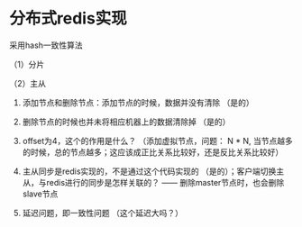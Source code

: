 # 分布式redis实现

  采用hash一致性算法
  
  （1）分片
  
  （2）主从
  

1. 添加节点和删除节点：添加节点的时候，数据并没有清除  （是的）

2. 删除节点的时候也并未将相应机器上的数据清除掉  （是的）

3. offset为4，这个的作用是什么？  （添加虚拟节点，问题： N * N, 当节点越多的时候，总的节点越多；这应该成正比关系比较好，还是反比关系比较好）

4. 主从同步是redis实现的，不是通过这个代码实现的 （是的）；客户端切换主从，与redis进行的同步是怎样关联的？ —— 删除master节点时，也会删除slave节点

5. 延迟问题，即一致性问题 （这个延迟大吗？）  